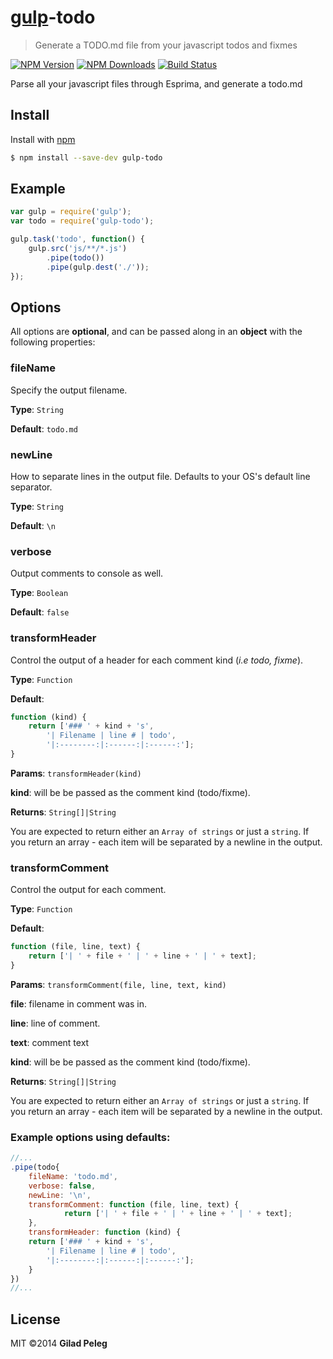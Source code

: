 # [gulp](https://github.com/wearefractal/gulp)-todo
> Generate a TODO.md file from your javascript todos and fixmes

[![NPM Version](http://img.shields.io/npm/v/gulp-todo.svg?style=flat)](https://npmjs.org/package/gulp-todo)
[![NPM Downloads](http://img.shields.io/npm/dm/gulp-todo.svg?style=flat)](https://npmjs.org/package/gulp-todo)
[![Build Status](http://img.shields.io/travis/pgilad/gulp-todo.svg?style=flat)](https://travis-ci.org/pgilad/gulp-todo)

Parse all your javascript files through Esprima, and generate a todo.md

## Install

Install with [npm](https://npmjs.org/package/gulp-todo)

```bash
$ npm install --save-dev gulp-todo
```

## Example

```js
var gulp = require('gulp');
var todo = require('gulp-todo');

gulp.task('todo', function() {
    gulp.src('js/**/*.js')
        .pipe(todo())
        .pipe(gulp.dest('./'));
});
```

## Options

All options are **optional**, and can be passed along in an **object** with the following properties:

### fileName

Specify the output filename.

**Type**: `String`

**Default**: `todo.md`

### newLine

How to separate lines in the output file. Defaults to your OS's default line separator.

**Type**: `String`

**Default**: `\n`

### verbose

Output comments to console as well.

**Type**: `Boolean`

**Default**: `false`

### transformHeader

Control the output of a header for each comment kind (*i.e todo, fixme*).

**Type**: `Function`

**Default**:
```js
function (kind) {
    return ['### ' + kind + 's',
        '| Filename | line # | todo',
        '|:--------:|:------:|:------:'];
}
```

**Params**: `transformHeader(kind)`

**kind**: will be be passed as the comment kind (todo/fixme).

**Returns**: `String[]|String`

You are expected to return either an `Array of strings` or just a `string`. If you return an array - each item will be separated by a newline in the output.

### transformComment

Control the output for each comment.

**Type**: `Function`

**Default**:
```js
function (file, line, text) {
    return ['| ' + file + ' | ' + line + ' | ' + text];
}
```

**Params**: `transformComment(file, line, text, kind)`

**file**: filename in comment was in.

**line**: line of comment.

**text**: comment text

**kind**: will be be passed as the comment kind (todo/fixme).

**Returns**: `String[]|String`

You are expected to return either an `Array of strings` or just a `string`. If you return an array - each item will be separated by a newline in the output.

### Example options using defaults:

```js
//...
.pipe(todo{
	fileName: 'todo.md',
    verbose: false,
    newLine: '\n',
    transformComment: function (file, line, text) {
            return ['| ' + file + ' | ' + line + ' | ' + text];
    },
    transformHeader: function (kind) {
    return ['### ' + kind + 's',
        '| Filename | line # | todo',
        '|:--------:|:------:|:------:'];
    }
})
//...
```

## License

MIT ©2014 **Gilad Peleg**
